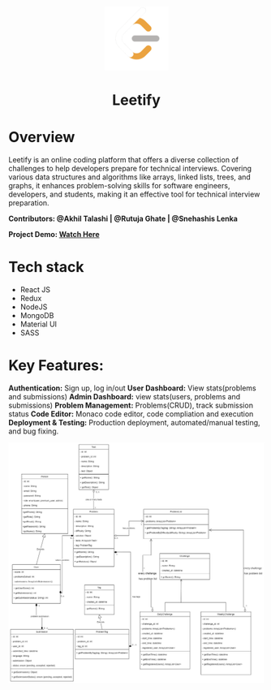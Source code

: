  <div align="center">
    <img src="/front-end/public/logo-main.png" alt="Vets Who Code" width="125px" />
 </div>
 
 <H1 align="center">Leetify</H1>

# Overview
Leetify is an online coding platform that offers a diverse collection of challenges to help developers prepare for technical interviews. Covering various data structures and algorithms like arrays, linked lists, trees, and graphs, it enhances problem-solving skills for software engineers, developers, and students, making it an effective tool for technical interview preparation.

**Contributors: @Akhil Talashi | @Rutuja Ghate | @Snehashis Lenka**

**Project Demo: [Watch Here](https://www.youtube.com/watch?v=2YP86XvqiwE&t=8s)**

# Tech stack

 - React JS
 - Redux
 - NodeJS
 - MongoDB
 - Material UI
 - SASS

# Key Features:

**Authentication:** Sign up, log in/out
**User Dashboard:** View stats(problems and submissions)
**Admin Dashboard:** view stats(users, problems and submissions)
**Problem Management:** Problems(CRUD), track submission status
**Code Editor:** Monaco code editor, code compliation and execution
**Deployment & Testing:** Production deployment, automated/manual testing, and bug fixing.

![model](modelDiag.jpeg)








